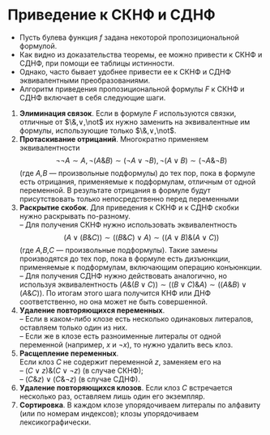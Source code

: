 # Приведение к СКНФ и СДНФ
* Пусть булева функция *f* задана некоторой пропозициональной формулой.
* Как видно из доказательства теоремы, ее можно привести к СКНФ и СДНФ, при помощи ее таблицы истинности.
* Однако, часто бывает удобнее привести ее к СКНФ и СДНФ эквивалентными преобразованиями.
* Алгоритм приведения пропозициональной формулы *F* к СКНФ и СДНФ включает в себя следующие шаги.
1. **Элиминация связок**. Если в формуле *F* используются связки, отличные от $\&,∨,\not$ их нужно заменить на эквивалентные им формулы, использующие только $\&,∨,\not$.
2. **Протаскивание отрицаний**. Многократно применяем эквивалентности $$¬¬A ∼A, ¬(A\&B)∼(¬A∨¬B), ¬(A∨B)∼(¬A\&¬B)$$ (где *A,B* — произвольные подформулы) до тех пор, пока в формуле есть отрицания, применяемые к подформулам, отличным от одной переменной. В результате отрицания в формуле будут присутствовать только непосредственно перед переменными
3. **Раскрытие скобок**. Для приведения к СКНФ и к СДНФ скобки нужно раскрывать по-разному.  
    – Для получения СКНФ нужно использовать эквивалентность $$(A ∨(B \& C)) ∼ ((B \& C)∨A)∼((A∨B)\&(A∨C))$$ (где *A,B,C* — произвольные подформулы). Такие замены производятся до тех пор, пока в формуле есть дизъюнкции, применяемые к подформулам, включающим операцию конъюнкции.  
    – Для получения СДНФ нужно действовать аналогично, но используя эквивалентность $(A \& (B ∨ C)) ∼ ((B ∨ C)\& A) ∼ ((A \& B)∨(A \& C))$. По итогам этого шага получится КНФ или ДНФ соответственно, но она может не быть совершенной.
4. **Удаление повторяющихся переменных**.  
    – Если в каком-либо клозе есть несколько одинаковых литералов, оставляем только один из них.  
    – Если же в клозе есть разноименные литералы от одной переменной (например, *x* и *¬x*), то нужно удалить весь клоз.
5. **Расщепление переменных**.  
Если клоз *C* не содержит переменной *z*, заменяем его на  
    – $(C ∨z) \& (C ∨¬z)$ (в случае СКНФ);  
    – $(C \& z)∨(C \& ¬z)$ (в случае СДНФ).
6. **Удаление повторяющихся клозов**. Если клоз *C* встречается несколько раз, оставляем лишь один его экземпляр.
7. **Сортировка**. В каждом клозе упорядочиваем литералы по алфавиту (или по номерам индексов); клозы упорядочиваем лексикографически.